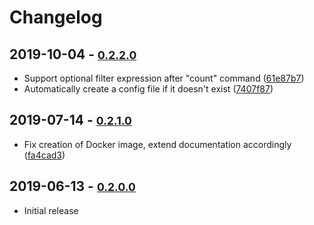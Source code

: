 # Changelog

## 2019-10-04 - <small>[0.2.2.0]</small>

[0.2.2.0]: https://github.com/ad-si/TaskLite/releases/tag/v0.2.2.0

- Support optional filter expression after "count" command ([61e87b7])
- Automatically create a config file if it doesn't exist ([7407f87])


[61e87b7]: https://github.com/ad-si/TaskLite/commit/61e87b7
[7407f87]: https://github.com/ad-si/TaskLite/commit/7407f87


## 2019-07-14 - <small>[0.2.1.0]</small>

[0.2.1.0]: https://github.com/ad-si/TaskLite/releases/tag/v0.2.1.0

- Fix creation of Docker image, extend documentation accordingly ([fa4cad3])

[fa4cad3]: https://github.com/ad-si/TaskLite/commit/fa4cad3


## 2019-06-13 - <small>[0.2.0.0]</small>

[0.2.0.0]: https://github.com/ad-si/TaskLite/releases/tag/v0.2.0.0

- Initial release
